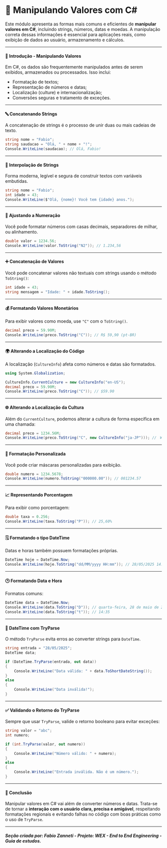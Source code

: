 # 🧮 Manipulando Valores com C#

Este módulo apresenta as formas mais comuns e eficientes de **manipular valores em C#**, incluindo strings, números, datas e moedas. A manipulação correta dessas informações é essencial para aplicações reais, como exibição de dados ao usuário, armazenamento e cálculos.

---

#### 📌 Introdução - Manipulando Valores

Em C#, os dados são frequentemente manipulados antes de serem exibidos, armazenados ou processados. Isso inclui:

- Formatação de textos;
- Representação de números e datas;
- Localização (culture) e internacionalização;
- Conversões seguras e tratamento de exceções.

---

#### 🔤 Concatenando Strings

A concatenação de strings é o processo de unir duas ou mais cadeias de texto.

```csharp
string nome = "Fabio";
string saudacao = "Olá, " + nome + "!";
Console.WriteLine(saudacao); // Olá, Fabio!
````

---

#### 🧩 Interpolação de Strings

Forma moderna, legível e segura de construir textos com variáveis embutidas.

```csharp
string nome = "Fabio";
int idade = 43;
Console.WriteLine($"Olá, {nome}! Você tem {idade} anos.");
```

---

#### 🔢 Ajustando a Numeração

Você pode formatar números com casas decimais, separadores de milhar, ou alinhamento.

```csharp
double valor = 1234.56;
Console.WriteLine(valor.ToString("N2")); // 1.234,56
```

---

#### ➕ Concatenação de Valores

Você pode concatenar valores não textuais com strings usando o método `ToString()`:

```csharp
int idade = 43;
string mensagem = "Idade: " + idade.ToString();
```

---

#### 💰 Formatando Valores Monetários

Para exibir valores como moeda, use `"C"` com o `ToString()`.

```csharp
decimal preco = 59.90M;
Console.WriteLine(preco.ToString("C")); // R$ 59,90 (pt-BR)
```

---

#### 🌍 Alterando a Localização do Código

A localização (`CultureInfo`) afeta como números e datas são formatados.

```csharp
using System.Globalization;

CultureInfo.CurrentCulture = new CultureInfo("en-US");
decimal preco = 59.90M;
Console.WriteLine(preco.ToString("C")); // $59.90
```

---

#### 🌐 Alterando a Localização da Cultura

Além do `CurrentCulture`, podemos alterar a cultura de forma específica em uma chamada:

```csharp
decimal preco = 1234.56M;
Console.WriteLine(preco.ToString("C", new CultureInfo("ja-JP"))); // ￥1,234
```

---

#### 🎯 Formatação Personalizada

Você pode criar máscaras personalizadas para exibição.

```csharp
double numero = 1234.5678;
Console.WriteLine(numero.ToString("000000.00")); // 001234.57
```

---

#### 📈 Representando Porcentagem

Para exibir como porcentagem:

```csharp
double taxa = 0.256;
Console.WriteLine(taxa.ToString("P")); // 25,60%
```

---

#### 🗓️ Formatando o tipo DateTime

Datas e horas também possuem formatações próprias.

```csharp
DateTime hoje = DateTime.Now;
Console.WriteLine(hoje.ToString("dd/MM/yyyy HH:mm")); // 28/05/2025 14:35
```

---

#### 🕒 Formatando Data e Hora

Formatos comuns:

```csharp
DateTime data = DateTime.Now;
Console.WriteLine(data.ToString("D")); // quarta-feira, 28 de maio de 2025
Console.WriteLine(data.ToString("t")); // 14:35
```

---

#### 🧪 DateTime com TryParse

O método `TryParse` evita erros ao converter strings para `DateTime`.

```csharp
string entrada = "28/05/2025";
DateTime data;

if (DateTime.TryParse(entrada, out data))
{
    Console.WriteLine("Data válida: " + data.ToShortDateString());
}
else
{
    Console.WriteLine("Data inválida!");
}
```

---

#### ✅ Validando o Retorno do TryParse

Sempre que usar `TryParse`, valide o retorno booleano para evitar exceções:

```csharp
string valor = "abc";
int numero;

if (int.TryParse(valor, out numero))
{
    Console.WriteLine("Número válido: " + numero);
}
else
{
    Console.WriteLine("Entrada inválida. Não é um número.");
}
```

---

#### 🧠 Conclusão

Manipular valores em C# vai além de converter números e datas. Trata-se de tornar a **interação com o usuário clara, precisa e amigável**, respeitando formatações regionais e evitando falhas no código com boas práticas como o uso de `TryParse`.

---

##### Seção criada por: *Fabio Zanneti - Projeto: WEX - End to End Engineering* - Guia de estudos.